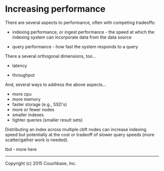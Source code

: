 # Increasing performance

There are several aspects to performance, often with competing tradeoffs:

- indexing performance, or ingest performance - the speed at which the
  indexing system can incorporate data from the data source

- query performance - how fast the system responds to a query

There a several orthogonal dimensions, too...

- latency

- throughput

And, several ways to address the above aspects...

- more cpu
- more memory
- faster storage (e.g., SSD's)
- more or fewer nodes
- smaller indexes
- tighter queries (smaller result sets)

Distributing an index across multiple cbft nodes can increase indexing
speed but potentially at the cost or tradeoff of slower query speeds
(more scatter/gather work is needed).

tbd - more here

---

Copyright (c) 2015 Couchbase, Inc.
